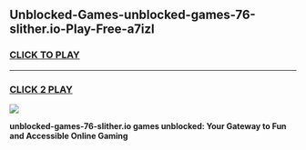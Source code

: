 
## Unblocked-Games-unblocked-games-76-slither.io-Play-Free-a7izl
<h3>
<a href="https://premium76.site?title=unblocked-games-76-slither.io&ref=23A">CLICK TO PLAY</a></h3>
<hr>

<h3>
<a href="https://premium76.site?title=unblocked-games-76-slither.io&ref=23A">CLICK 2 PLAY</a>
  
</h3>

<a href="https://premium76.site?title=unblocked-games-76-slither.io&ref=23A"><img src="https://clearcache.store/games.png"></a>


**unblocked-games-76-slither.io games unblocked: Your Gateway to Fun and Accessible Online Gaming**
